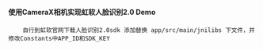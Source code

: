 #### 使用CameraX相机实现虹软人脸识别2.0 Demo

```
    自行到虹软官网下载人脸识别2.0sdk 添加替换 app/src/main/jnilibs 下文件，并修改Constants中APP_ID和SDK_KEY
```
